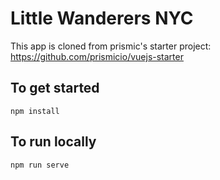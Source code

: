 # Little Wanderers NYC

This app is cloned from prismic's starter project: https://github.com/prismicio/vuejs-starter

## To get started
`npm install`

## To run locally
`npm run serve`
